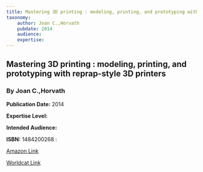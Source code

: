 ```yaml
---
title: Mastering 3D printing : modeling, printing, and prototyping with reprap-style 3D printers
taxonomy:
	author: Joan C.,Horvath
	pubdate: 2014
	audience: 
	expertise: 
---
```

## Mastering 3D printing : modeling, printing, and prototyping with reprap-style 3D printers
### By Joan C.,Horvath


**Publication Date:** 2014

**Expertise Level:** 

**Intended Audience:** 

**ISBN:** 1484200268 :

[Amazon Link]()

[Worldcat Link]()